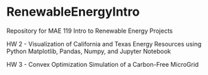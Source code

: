 # RenewableEnergyIntro

Repository for MAE 119 Intro to Renewable Energy Projects

HW 2 - Visualization of California and Texas Energy Resources using Python Matplotlib, Pandas, Numpy, and Jupyter Notebook 

HW 3 - Convex Optimization Simulation of a Carbon-Free MicroGrid
